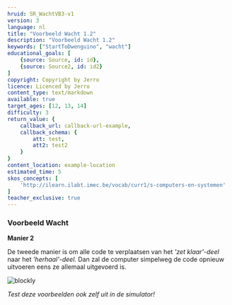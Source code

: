 ```yaml
---
hruid: SR_WachtVB3-v1
version: 3
language: nl
title: "Voorbeeld Wacht 1.2"
description: "Voorbeeld Wacht 1.2"
keywords: ["StartToDwenguino", "wacht"]
educational_goals: [
    {source: Source, id: id}, 
    {source: Source2, id: id2}
]
copyright: Copyright by Jerro
licence: Licenced by Jerro
content_type: text/markdown
available: true
target_ages: [12, 13, 14]
difficulty: 3
return_value: {
    callback_url: callback-url-example,
    callback_schema: {
        att: test,
        att2: test2
    }
}
content_location: example-location
estimated_time: 5
skos_concepts: [
    'http://ilearn.ilabt.imec.be/vocab/curr1/s-computers-en-systemen'
]
teacher_exclusive: true
---
```


### Voorbeeld Wacht

**Manier 2**

De tweede manier is om alle code te verplaatsen van het *'zet klaar'-deel* naar het *'herhaal'-deel*. Dan zal de computer simpelweg de code opnieuw uitvoeren eens ze allemaal uitgevoerd is.

![blockly](@learning-object/SRM_Wacht3-v1/nl/3)

*Test deze voorbeelden ook zelf uit in de simulator!*
